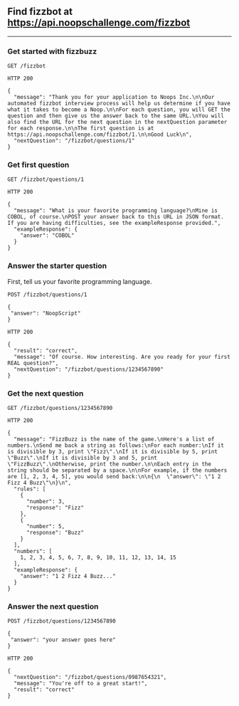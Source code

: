 ## Find fizzbot at https://api.noopschallenge.com/fizzbot

---


### Get started with fizzbuzz

`GET /fizzbot`

`HTTP 200`

```
{
  "message": "Thank you for your application to Noops Inc.\n\nOur automated fizzbot interview process will help us determine if you have what it takes to become a Noop.\n\nFor each question, you will GET the question and then give us the answer back to the same URL.\nYou will also find the URL for the next question in the nextQuestion parameter for each response.\n\nThe first question is at https://api.noopschallenge.com/fizzbot/1.\n\nGood Luck\n",
  "nextQuestion": "/fizzbot/questions/1"
}
```


### Get first question

`GET /fizzbot/questions/1`

`HTTP 200`

```
{
  "message": "What is your favorite programming language?\nMine is COBOL, of course.\nPOST your answer back to this URL in JSON format. If you are having difficulties, see the exampleResponse provided.",
  "exampleResponse": {
    "answer": "COBOL"
  }
}
```


### Answer the starter question

First, tell us your favorite programming language.

`POST /fizzbot/questions/1`


```
{
 "answer": "NoopScript"
}
```

`HTTP 200`

```
{
  "result": "correct",
  "message": "Of course. How interesting. Are you ready for your first REAL question?",
  "nextQuestion": "/fizzbot/questions/1234567890"
}
```

### Get the next question

`GET /fizzbot/questions/1234567890`

`HTTP 200`

```
{
  "message": "FizzBuzz is the name of the game.\nHere's a list of numbers.\nSend me back a string as follows:\nFor each number:\nIf it is divisible by 3, print \"Fizz\".\nIf it is divisible by 5, print \"Buzz\".\nIf it is divisible by 3 and 5, print \"FizzBuzz\".\nOtherwise, print the number.\n\nEach entry in the string should be separated by a space.\n\nFor example, if the numbers are [1, 2, 3, 4, 5], you would send back:\n\n{\n  \"answer\": \"1 2 Fizz 4 Buzz\"\n}\n",
  "rules": [
    {
      "number": 3,
      "response": "Fizz"
    },
    {
      "number": 5,
      "response": "Buzz"
    }
  ],
  "numbers": [
    1, 2, 3, 4, 5, 6, 7, 8, 9, 10, 11, 12, 13, 14, 15
  ],
  "exampleResponse": {
    "answer": "1 2 Fizz 4 Buzz..."
  }
}
```


### Answer the next question


`POST /fizzbot/questions/1234567890`


```
{
 "answer": "your answer goes here"
}
```

`HTTP 200`

```
{
  "nextQuestion": "/fizzbot/questions/0987654321",
  "message": "You're off to a great start!",
  "result": "correct"
}
```

